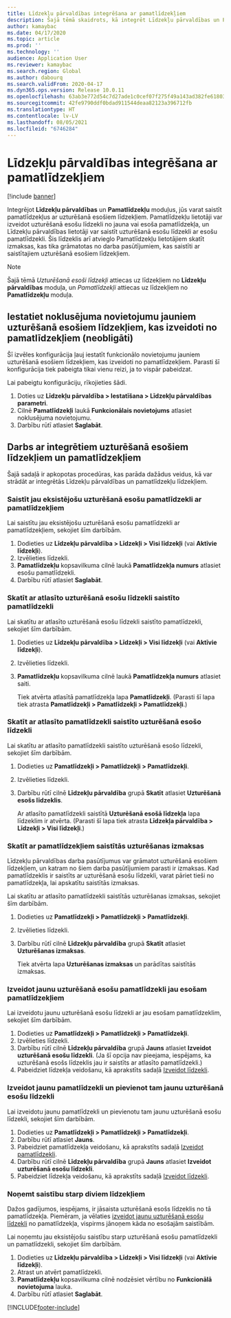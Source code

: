 ```yaml
---
title: Līdzekļu pārvaldības integrēšana ar pamatlīdzekļiem
description: Šajā tēmā skaidrots, kā integrēt Līdzekļu pārvaldības un Pamatlīdzekļu moduļus, lai varētu saistīt pamatlīdzekļus ar uzturēšanā esošiem līdzekļiem.
author: kamaybac
ms.date: 04/17/2020
ms.topic: article
ms.prod: ''
ms.technology: ''
audience: Application User
ms.reviewer: kamaybac
ms.search.region: Global
ms.author: dabourq
ms.search.validFrom: 2020-04-17
ms.dyn365.ops.version: Release 10.0.11
ms.openlocfilehash: 63ab3e772d54c7d27ade1c0cef07f275f49a143ad382fe618035117bca2cd43d
ms.sourcegitcommit: 42fe9790ddf0bdad911544deaa82123a396712fb
ms.translationtype: HT
ms.contentlocale: lv-LV
ms.lasthandoff: 08/05/2021
ms.locfileid: "6746284"
---
```

# <a name="integrate-asset-management-with-fixed-assets"></a>Līdzekļu pārvaldības integrēšana ar pamatlīdzekļiem

[!include [banner](../../includes/banner.md)]

Integrējot **Līdzekļu pārvaldības** un **Pamatlīdzekļu** moduļus, jūs varat saistīt pamatlīdzekļus ar uzturēšanā esošiem līdzekļiem. Pamatlīdzekļu lietotāji var izveidot uzturēšanā esošu līdzekli no jauna vai esoša pamatlīdzekļa, un Līdzekļu pārvaldības lietotāji var saistīt uzturēšanā esošu līdzekli ar esošu pamatlīdzekli. Šis līdzeklis arī atvieglo Pamatlīdzekļu lietotājiem skatīt izmaksas, kas tika grāmatotas no darba pasūtījumiem, kas saistīti ar saistītajiem uzturēšanā esošiem līdzekļiem.

> [!NOTE]
> Šajā tēmā *Uzturēšanā esoši līdzekļi* attiecas uz līdzekļiem no **Līdzekļu pārvaldības** moduļa, un *Pamatlīdzekļi* attiecas uz līdzekļiem no **Pamatlīdzekļu** moduļa.

## <a name="set-a-default-location-for-new-maintenance-assets-that-are-created-from-fixed-assets-optional"></a>Iestatiet noklusējuma novietojumu jauniem uzturēšanā esošiem līdzekļiem, kas izveidoti no pamatlīdzekļiem (neobligāti)

Šī izvēles konfigurācija ļauj iestatīt funkcionālo novietojumu jauniem uzturēšanā esošiem līdzekļiem, kas izveidoti no pamatlīdzekļiem. Parasti šī konfigurācija tiek pabeigta tikai vienu reizi, ja to vispār pabeidzat.

Lai pabeigtu konfigurāciju, rīkojieties šādi.

1. Doties uz **Līdzekļu pārvaldība \> Iestatīšana \> Līdzekļu pārvaldības parametri**.
1. Cilnē **Pamatlīdzekļi** laukā **Funkcionālais novietojums** atlasiet noklusējuma novietojumu.
1. Darbību rūtī atlasiet **Saglabāt**.

## <a name="work-with-integrated-maintenance-assets-and-fixed-assets"></a>Darbs ar integrētiem uzturēšanā esošiem līdzekļiem un pamatlīdzekļiem

Šajā sadaļā ir apkopotas procedūras, kas parāda dažādus veidus, kā var strādāt ar integrētās Līdzekļu pārvaldības un pamatlīdzekļu līdzekļiem.

### <a name="associate-an-existing-maintenance-asset-with-a-fixed-asset"></a>Saistīt jau eksistējošu uzturēšanā esošu pamatlīdzekli ar pamatlīdzekļiem

Lai saistītu jau eksistējošu uzturēšanā esošu pamatlīdzekli ar pamatlīdzekļiem, sekojiet šīm darbībām.

1. Dodieties uz **Līdzekļu pārvaldība \> Līdzekļi  \> Visi līdzekļi** (vai **Aktīvie līdzekļi**).
1. Izvēlieties līdzekli.
1. **Pamatlīdzekļu** kopsavilkuma cilnē laukā **Pamatlīdzekļa numurs** atlasiet esošu pamatlīdzekli.
1. Darbību rūtī atlasiet **Saglabāt**.

### <a name="view-the-fixed-asset-that-is-associated-with-a-selected-maintenance-asset"></a>Skatīt ar atlasīto uzturēšanā esošu līdzekli saistīto pamatlīdzekli

Lai skatītu ar atlasīto uzturēšanā esošu līdzekli saistīto pamatlīdzekli, sekojiet šīm darbībām.

1. Dodieties uz **Līdzekļu pārvaldība \> Līdzekļi  \> Visi līdzekļi** (vai **Aktīvie līdzekļi**).
1. Izvēlieties līdzekli.
1. **Pamatlīdzekļu** kopsavilkuma cilnē laukā **Pamatlīdzekļa numurs** atlasiet saiti.

    Tiek atvērta atlasītā pamatlīdzekļa lapa **Pamatlīdzekļi**. (Parasti šī lapa tiek atrasta **Pamatlīdzekļi \> Pamatlīdzekļi \> Pamatlīdzekļi**.)

### <a name="view-the-maintenance-asset-that-is-associated-with-a-selected-fixed-asset"></a>Skatīt ar atlasīto pamatlīdzekli saistīto uzturēšanā esošo līdzekli

Lai skatītu ar atlasīto pamatlīdzekli saistīto uzturēšanā esošo līdzekli, sekojiet šīm darbībām.

1. Dodieties uz **Pamatlīdzekļi \> Pamatlīdzekļi \> Pamatlīdzekļi**.
1. Izvēlieties līdzekli.
1. Darbību rūtī cilnē **Līdzekļu pārvaldība** grupā **Skatīt** atlasiet **Uzturēšanā esošs līdzeklis**.

    Ar atlasīto pamatlīdzekli saistītā **Uzturēšanā esošā līdzekļa** lapa līdzeklim ir atvērta. (Parasti šī lapa tiek atrasta **Līdzekļa pārvaldība \> Līdzekļi \> Visi līdzekļi**.)

### <a name="view-maintenance-costs-that-are-associated-with-a-fixed-asset"></a>Skatīt ar pamatlīdzekļiem saistītās uzturēšanas izmaksas

Līdzekļu pārvaldības darba pasūtījumus var grāmatot uzturēšanā esošiem līdzekļiem, un katram no šiem darba pasūtījumiem parasti ir izmaksas. Kad pamatlīdzeklis ir saistīts ar uzturēšanā esošu līdzekli, varat pāriet tieši no pamatlīdzekļa, lai apskatītu saistītās izmaksas.

Lai skatītu ar atlasīto pamatlīdzekli saistītās uzturēšanas izmaksas, sekojiet šīm darbībām.

1. Dodieties uz **Pamatlīdzekļi \> Pamatlīdzekļi \> Pamatlīdzekļi**.
1. Izvēlieties līdzekli.
1. Darbību rūtī cilnē **Līdzekļu pārvaldība** grupā **Skatīt** atlasiet **Uzturēšanas izmaksas**.

    Tiek atvērta lapa **Uzturēšanas izmaksas** un parādītas saistītās izmaksas.

### <a name="create-a-new-maintenance-asset-for-an-existing-fixed-asset"></a><a name="new-maintenance-from-fixed"></a>Izveidot jaunu uzturēšanā esošu pamatlīdzekli jau esošam pamatlīdzekļiem

Lai izveidotu jaunu uzturēšanā esošu līdzekli ar jau esošam pamatlīdzeklim, sekojiet šīm darbībām.

1. Dodieties uz **Pamatlīdzekļi \> Pamatlīdzekļi \> Pamatlīdzekļi**.
1. Izvēlieties līdzekli.
1. Darbību rūtī cilnē **Līdzekļu pārvaldība** grupā **Jauns** atlasiet **Izveidot uzturēšanā esošu līdzekli**. (Ja šī opcija nav pieejama, iespējams, ka uzturēšanā esošs līdzeklis jau ir saistīts ar atlasīto pamatlīdzekli.)
1. Pabeidziet līdzekļa veidošanu, kā aprakstīts sadaļā [Izveidot līdzekli](../objects/create-an-object.md).

### <a name="create-a-new-fixed-asset-and-add-a-new-maintenance-asset-for-it"></a>Izveidot jaunu pamatlīdzekli un pievienot tam jaunu uzturēšanā esošu līdzekli

Lai izveidotu jaunu pamatlīdzekli un pievienotu tam jaunu uzturēšanā esošu līdzekli, sekojiet šīm darbībām.

1. Dodieties uz **Pamatlīdzekļi \> Pamatlīdzekļi \> Pamatlīdzekļi**.
1. Darbību rūtī atlasiet **Jauns**.
1. Pabeidziet pamatlīdzekļa veidošanu, kā aprakstīts sadaļā [Izveidot pamatlīdzekli](../../../finance/fixed-assets/tasks/create-fixed-asset.md).
1. Darbību rūtī cilnē **Līdzekļu pārvaldība** grupā **Jauns** atlasiet **Izveidot uzturēšanā esošu līdzekli**.
1. Pabeidziet līdzekļa veidošanu, kā aprakstīts sadaļā [Izveidot līdzekli](../objects/create-an-object.md).

### <a name="remove-the-association-between-two-assets"></a>Noņemt saistību starp diviem līdzekļiem

Dažos gadījumos, iespējams, ir jāsaista uzturēšanā esošs līdzeklis no tā pamatlīdzekļa. Piemēram, ja vēlaties [izveidot jaunu uzturēšanā esošu līdzekli](#new-maintenance-from-fixed) no pamatlīdzekļa, vispirms jānoņem kāda no esošajām saistībām.

Lai noņemtu jau eksistējošu saistību starp uzturēšanā esošu pamatlīdzekli un pamatlīdzekli, sekojiet šīm darbībām.

1. Dodieties uz **Līdzekļu pārvaldība \> Līdzekļi  \> Visi līdzekļi** (vai **Aktīvie līdzekļi**).
1. Atrast un atvērt pamatlīdzekli.
1. **Pamatlīdzekļu** kopsavilkuma cilnē nodzēsiet vērtību no **Funkcionālā novietojuma** lauka.
1. Darbību rūtī atlasiet **Saglabāt**.


[!INCLUDE[footer-include](../../../includes/footer-banner.md)]